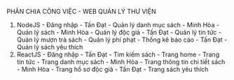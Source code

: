 
  PHÂN CHIA CÔNG VIỆC - WEB QUẢN LÝ THƯ VIỆN

  1. NodeJS
    - Đăng nhập - Tấn Đạt
    - Quản lý danh mục sách - Minh Hòa
    - Quản lý sách - Minh Hòa
    - Quản lý độc giả - Tấn Đạt
    - Quản lý tin tức 
    - Quản lý mượn trả sách
    - Quản lý phí phạt
    - Thống kê báo cáo - Tấn Đạt
    - Quản lý sách yêu thích
  2. ReactJS
    - Đăng nhập - Tấn Đạt
    - Tìm kiếm sách
    - Trang home
    - Trang tin tức
    - Trang danh mục sách - Minh Hòa
    - Trang thông tin chi tiết sách - Minh Hòa
    - Trang hồ sơ độc giả - Tấn Đạt
    - Trang sách yêu thích